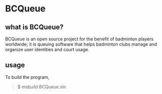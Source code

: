 BCQueue
=======

## what is BCQueue?
BCQueue is an open source project for the benefit of badminton players worldwide; it is queuing software that helps badminton clubs manage and organize user identities and court usage.

## usage
To build the program,

> $ msbuild BCQueue.sln
